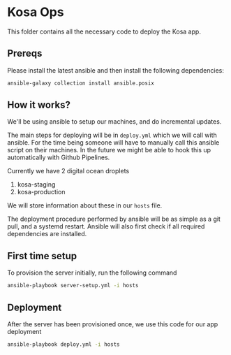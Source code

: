 # Kosa Ops

This folder contains all the necessary code to deploy the Kosa app.

## Prereqs

Please install the latest ansible and then install the following dependencies:

``` sh
ansible-galaxy collection install ansible.posix
```

## How it works?

We'll be using ansible to setup our machines, and do incremental updates.

The main steps for deploying will be in `deploy.yml` which we will call with
ansible. For the time being someone will have to manually call this ansible
script on their machines. In the future we might be able to hook this up
automatically with Github Pipelines.

Currently we have 2 digital ocean droplets
1. kosa-staging
2. kosa-production

We will store information about these in our `hosts` file.

The deployment procedure performed by ansible will be as simple as a git pull,
and a systemd restart. Ansible will also first check if all required
dependencies are installed.

## First time setup

To provision the server initially, run the following command

``` sh
ansible-playbook server-setup.yml -i hosts
```

## Deployment

After the server has been provisioned once, we use this code for our app deployment

``` sh
ansible-playbook deploy.yml -i hosts
```
